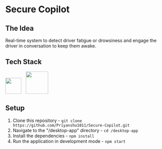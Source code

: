 # Secure Copilot

## The Idea

Real-time system to detect driver fatigue or drowsiness and engage the driver in conversation to keep them awake.

## Tech Stack

<a href="https://www.electronjs.org/" target="_blank"><img src="https://upload.wikimedia.org/wikipedia/commons/thumb/9/91/Electron_Software_Framework_Logo.svg/1200px-Electron_Software_Framework_Logo.svg.png" width=50></a>
<a href="https://tailwindcss.com/" target="_blank"><img src="https://tailwindcss.com/_next/static/media/tailwindcss-mark.3c5441fc7a190fb1800d4a5c7f07ba4b1345a9c8.svg" width=70 style="margin-left: 10px;"></a>

## Setup

1. Clone this repository - `git clone https://github.com/Priyanshu1011/Secure-Copilot.git`
2. Navigate to the "/desktop-app" directory - `cd /desktop-app`
3. Install the dependencies - `npm install`
4. Run the application in development mode - `npm start`
